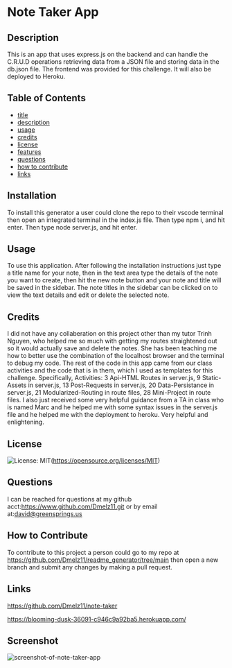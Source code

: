 # Note Taker App

## Description

This is an app that uses express.js on the backend and can handle the C.R.U.D operations
retrieving data from a JSON file and storing data in the db.json file. The frontend was 
provided for this challenge. It will also be deployed to Heroku.

## Table of Contents
- [title](#title)
- [description](#description)
- [usage](#usage)
- [credits](#credits)
- [license](#license)
- [features](#features)
- [questions](#questions)
- [how to contribute](#how-to-contribute)
- [links](#links)

## Installation

To install this generator a user could clone the repo to their vscode terminal then open an integrated terminal in the index.js file. Then type npm i, and hit enter. Then type node server.js, and hit enter.

## Usage

To use this application. After following the installation instructions just type a title name
for your note, then in the text area type the details of the note you want to create, then hit the
new note button and your note and title will be saved in the sidebar. The note titles in the sidebar can be 
clicked on to view the text details and edit or delete the selected note.

## Credits

I did not have any collaberation on this project other than my tutor Trinh Nguyen, who helped me so much with getting my routes straightened out so it would actually save and delete the notes. She has been teaching me how to better use the combination of the localhost browser and the terminal to debug my code. The rest of the code in this app came from our class activities and the code that is in them, which I used as templates for this challenge. 
Specifically, 
Activities: 3 Api-HTML Routes in server.js, 9 Static-Assets in server.js, 13 Post-Requests in server.js, 
20 Data-Persistance in server.js, 21 Modularized-Routing in route files, 28 Mini-Project in route files.
I also just received some very helpful guidance from a TA in class who is named Marc and he helped me with 
some syntax issues in the server.js file and he helped me with the deployment to heroku. Very helpful and enlightening.

## License 

![License: MIT](https://img.shields.io/badge/License-MIT-yellow.svg)(https://opensource.org/licenses/MIT)

## Questions

I can be reached for questions at my github acct:https://www.github.com/Dmelz11.git or 
by email at:david@greensprings.us

## How to Contribute

To contribute to this project a person could go to my repo at 
https://github.com/Dmelz11/readme_generator/tree/main then open a new branch 
and submit any changes by making a pull request.

## Links

https://github.com/Dmelz11/note-taker

https://blooming-dusk-36091-c946c9a92ba5.herokuapp.com/

## Screenshot

![screenshot-of-note-taker-app](<Screenshot 2024-01-04 at 2.55.37 PM.png>)